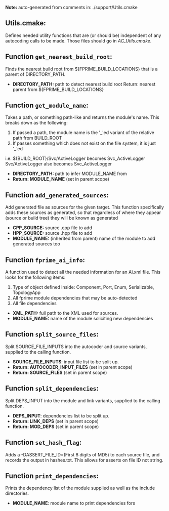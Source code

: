 **Note:** auto-generated from comments in: ./support/Utils.cmake

## Utils.cmake:

Defines needed utility functions that are (or should be) independent of any autocoding calls to
be made. Those files should go in *AC_Utils.cmake*.


## Function `get_nearest_build_root`:

Finds the nearest build root from ${FPRIME_BUILD_LOCATIONS} that is a parent of DIRECTORY_PATH.

- **DIRECTORY_PATH:** path to detect nearest build root
Return: nearest parent from ${FPRIME_BUILD_LOCATIONS}


## Function `get_module_name`:

Takes a path, or something path-like and returns the module's name. This breaks down as the
following:

 1. If passed a path, the module name is the '_'ed variant of the relative path from BUILD_ROOT
 2. If passes something which does not exist on the file system, it is just '_'ed

i.e. ${BUILD_ROOT}/Svc/ActiveLogger becomes Svc_ActiveLogger
     Svc/ActiveLogger also becomes Svc_ActiveLogger

- **DIRECTORY_PATH:** path to infer MODULE_NAME from
- **Return: MODULE_NAME** (set in parent scope)


## Function `add_generated_sources`:

Add generated file as sources for the given target. This function specifically adds
these sources as generated, so that regardless of where they appear (source or build tree)
they will be known as generated

- **CPP_SOURCE:** source .cpp file to add
- **HPP_SOURCE:** source .hpp file to add
- **MODULE_NAME:** (inherited from parent) name of the module to add generated sources too


## Function `fprime_ai_info`:

A function used to detect all the needed information for an Ai.xml file. This looks for the following items:
 1. Type of object defined inside: Component, Port, Enum, Serializable, TopologyApp
 2. All fprime module dependencies that may be auto-detected
 3. All file dependencies

- **XML_PATH:** full path to the XML used for sources.
- **MODULE_NAME:** name of the module soliciting new dependencies


## Function `split_source_files`:

Split SOURCE_FILE_INPUTS into the autocoder and source variants, supplied to the calling function.

- **SOURCE_FILE_INPUTS**: input file list to be split up.
- **Return: AUTOCODER_INPUT_FILES** (set in parent scope)
- **Return: SOURCE_FILES** (set in parent scope)


## Function `split_dependencies`:

Split DEPS_INPUT into the module and link variants, supplied to the calling function.

- **DEPS_INPUT**: dependencies list to be split up.
- **Return: LINK_DEPS** (set in parent scope)
- **Return: MOD_DEPS** (set in parent scope)


## Function `set_hash_flag`:

Adds a -DASSERT_FILE_ID=(First 8 digits of MD5) to each source file, and records the output in
hashes.txt. This allows for asserts on file ID not string.


## Function `print_dependencies`:

Prints the dependency list of the module supplied as well as the include directories.

- **MODULE_NAME**: module name to print dependencies fors


